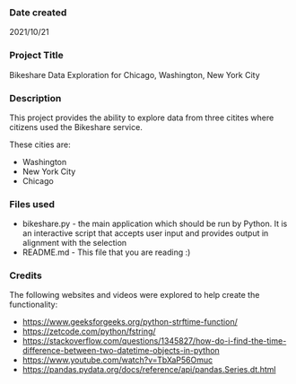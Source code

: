 ### Date created
2021/10/21

### Project Title
Bikeshare Data Exploration for Chicago, Washington, New York City

### Description
This project provides the ability to explore data from three citites where citizens used the Bikeshare service. 

These cities are:
- Washington
- New York City
- Chicago
  
### Files used
- bikeshare.py - the main application which should be run by Python. It is an interactive script that accepts user input and provides output in alignment with the selection 
- README.md - This file that you are reading :)

### Credits
The following websites and videos were explored to help create the functionality:
- https://www.geeksforgeeks.org/python-strftime-function/
- https://zetcode.com/python/fstring/
- https://stackoverflow.com/questions/1345827/how-do-i-find-the-time-difference-between-two-datetime-objects-in-python
- https://www.youtube.com/watch?v=TbXaP56Omuc
- https://pandas.pydata.org/docs/reference/api/pandas.Series.dt.html

